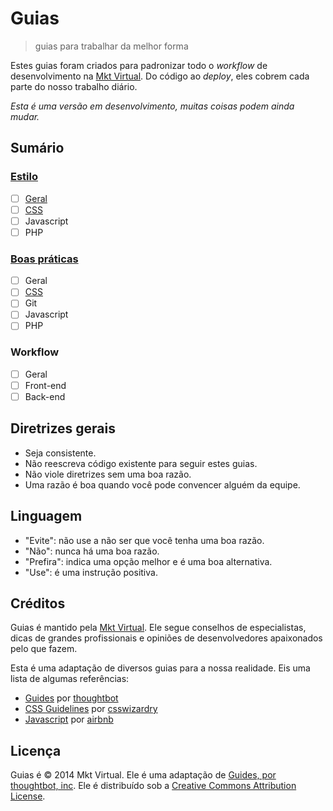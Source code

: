 # Guias
> guias para trabalhar da melhor forma

Estes guias foram criados para padronizar todo o *workflow* de desenvolvimento na [Mkt Virtual](http://mktvirtual.com.br/). Do código ao *deploy*, eles cobrem cada parte do nosso trabalho diário.

*Esta é uma versão em desenvolvimento, muitas coisas podem ainda mudar.*

## Sumário

### [Estilo](https://github.com/mktvirtual/guides/tree/master/estilo)
- [ ] [Geral](https://github.com/mktvirtual/guides/tree/master/estilo/geral)
- [ ] [CSS](https://github.com/mktvirtual/guides/tree/master/estilo/CSS)
- [ ] Javascript
- [ ] PHP

### [Boas práticas](https://github.com/mktvirtual/guides/tree/master/boas-praticas)
- [ ] Geral
- [ ] [CSS](https://github.com/mktvirtual/guides/tree/master/boas-praticas/CSS)
- [ ] Git
- [ ] Javascript
- [ ] PHP

### Workflow
- [ ] Geral
- [ ] Front-end
- [ ] Back-end

## Diretrizes gerais

- Seja consistente.
- Não reescreva código existente para seguir estes guias.
- Não viole diretrizes sem uma boa razão.
- Uma razão é boa quando você pode convencer alguém da equipe.

## Linguagem

- "Evite": não use a não ser que você tenha uma boa razão.
- "Não": nunca há uma boa razão.
- "Prefira": indica uma opção melhor e é uma boa alternativa.
- "Use": é uma instrução positiva.

## Créditos

Guias é mantido pela [Mkt Virtual](http://mktvirtual.com.br/). Ele segue conselhos de especialistas, dicas de grandes profissionais e opiniões de desenvolvedores apaixonados pelo que fazem.

Esta é uma adaptação de diversos guias para a nossa realidade. Eis uma lista de algumas referências:

- [Guides](https://github.com/thoughtbot/guides) por [thoughtbot](https://github.com/thoughtbot)
- [CSS Guidelines](https://github.com/csswizardry/CSS-Guidelines) por [csswizardry](https://github.com/csswizardry)
- [Javascript](https://github.com/airbnb/javascript) por [airbnb](https://github.com/airbnb)

## Licença

Guias é © 2014 Mkt Virtual. Ele é uma adaptação de [Guides, por thoughtbot, inc](https://github.com/thoughtbot/guides). Ele é distribuído sob a [Creative Commons Attribution License](http://creativecommons.org/licenses/by/3.0/).
